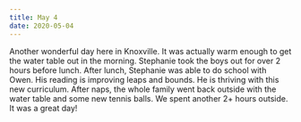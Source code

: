 ```yaml
---
title: May 4
date: 2020-05-04
---
```

Another wonderful day here in Knoxville. It was actually warm enough to get the water table out in the morning. Stephanie took the boys out for over 2 hours before lunch. After lunch, Stephanie was able to do school with Owen. His reading is improving leaps and bounds. He is thriving with this new curriculum. After naps, the whole family went back outside with the water table and some new tennis balls. We spent another 2+ hours outside. It was a great day!